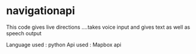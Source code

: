 # navigationapi
This code gives live directions ....takes voice input and gives text as well as speech output

Language used : python
Api used : Mapbox api



  
